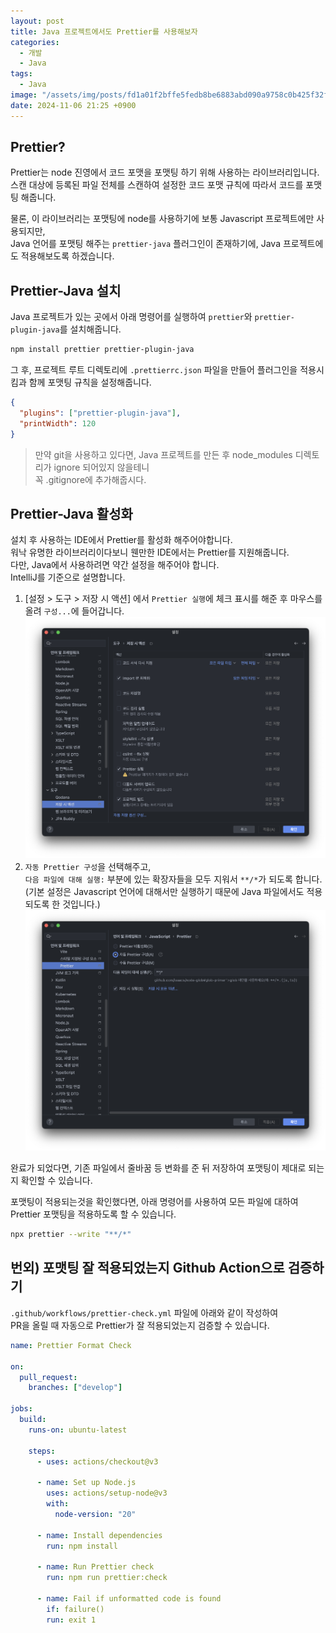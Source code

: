```yaml
---
layout: post
title: Java 프로젝트에서도 Prettier를 사용해보자
categories:
  - 개발
  - Java
tags:
  - Java
image: "/assets/img/posts/fd1a01f2bffe5fedb8be6883abd090a9758c0b425f32f88e9aad6991d39a921d.png"
date: 2024-11-06 21:25 +0900
---
```


## Prettier?

Prettier는 node 진영에서 코드 포맷을 포맷팅 하기 위해 사용하는 라이브러리입니다.  
스캔 대상에 등록된 파일 전체를 스캔하여 설정한 코드 포맷 규칙에 따라서 코드를 포맷팅 해줍니다.

물론, 이 라이브러리는 포맷팅에 node를 사용하기에 보통 Javascript 프로젝트에만 사용되지만,  
Java 언어를 포맷팅 해주는 `prettier-java` 플러그인이 존재하기에, Java 프로젝트에도 적용해보도록 하겠습니다.

## Prettier-Java 설치

Java 프로젝트가 있는 곳에서 아래 명령어를 실행하여 `prettier`와 `prettier-plugin-java`를 설치해줍니다.

```bash
npm install prettier prettier-plugin-java
```

그 후, 프로젝트 루트 디렉토리에 `.prettierrc.json` 파일을 만들어 플러그인을 적용시킴과 함께 포맷팅 규칙을 설정해줍니다.

```json
{
  "plugins": ["prettier-plugin-java"],
  "printWidth": 120
}
```

> 만약 git을 사용하고 있다면, Java 프로젝트를 만든 후 node_modules 디렉토리가 ignore 되어있지 않을테니  
> 꼭 .gitignore에 추가해줍시다.

## Prettier-Java 활성화

설치 후 사용하는 IDE에서 Prettier를 활성화 해주어야합니다.  
워낙 유명한 라이브러리이다보니 웬만한 IDE에서는 Prettier를 지원해줍니다.  
다만, Java에서 사용하려면 약간 설정을 해주어야 합니다.  
IntelliJ를 기준으로 설명합니다.

1. [설정 > 도구 > 저장 시 액션] 에서 `Prettier 실행`에 체크 표시를 해준 후 마우스를 올려 `구성...`에 들어갑니다.
   ![picture 0](/assets/img/posts/94ea179c82b51ae74da1c51718955b019f441a5352def626f821679bc45ebcd0.png)
2. `자동 Prettier 구성`을 선택해주고,  
   `다음 파일에 대해 실행:` 부분에 있는 확장자들을 모두 지워서 `**/*`가 되도록 합니다.  
   (기본 설정은 Javascript 언어에 대해서만 실행하기 때문에 Java 파일에서도 적용되도록 한 것입니다.)
   ![picture 1](/assets/img/posts/616fa634aab0208e7d68a64bb9a4d81ad944ccb7a6e13a807ebb0138c7397512.png)

완료가 되었다면, 기존 파일에서 줄바꿈 등 변화를 준 뒤 저장하여 포맷팅이 제대로 되는지 확인할 수 있습니다.

포맷팅이 적용되는것을 확인했다면, 아래 명령어를 사용하여 모든 파일에 대하여 Prettier 포맷팅을 적용하도록 할 수 있습니다.

```bash
npx prettier --write "**/*"
```

## 번외) 포맷팅 잘 적용되었는지 Github Action으로 검증하기

`.github/workflows/prettier-check.yml` 파일에 아래와 같이 작성하여  
PR을 올릴 때 자동으로 Prettier가 잘 적용되었는지 검증할 수 있습니다.

```yaml
name: Prettier Format Check

on:
  pull_request:
    branches: ["develop"]

jobs:
  build:
    runs-on: ubuntu-latest

    steps:
      - uses: actions/checkout@v3

      - name: Set up Node.js
        uses: actions/setup-node@v3
        with:
          node-version: "20"

      - name: Install dependencies
        run: npm install

      - name: Run Prettier check
        run: npm run prettier:check

      - name: Fail if unformatted code is found
        if: failure()
        run: exit 1
```
